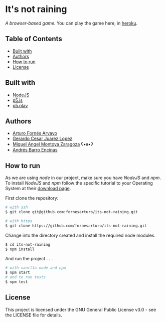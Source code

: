 # It's not raining
*A browser-based game.*
You can play the game here, in [heroku](https://its-not-raining.herokuapp.com/).

## Table of Contents
* [Built with](#built-with)
* [Authors](#authors)
* [How to run](#how-to-run)
* [License](#license)

## Built with
* [NodeJS](https://nodejs.org/)
* [p5.js](https://p5js.org/)
* [p5.play](http://p5play.molleindustria.org/)

## Authors
* [Arturo Fornés Arvayo](http://github.com/fornesarturo)
* [Gerardo Cesar Juarez Lopez](http://github.com/gerajuarez)
* [Miguel Angel Montoya Zaragoza](http://github.com/miguel-mzbi) ʕ•ᴥ•ʔ
* [Andrés Barro Encinas](http://github.com/andresbarroe)

## How to run
As we are using *node* in our project, make sure you have *NodeJS* and *npm*. To install *NodeJS* and *npm* follow the specific tutorial to your Operating System at their [download page](https://nodejs.org/en/download/).

First clone the repository:

```bash
# with ssh
$ git clone git@github.com:fornesarturo/its-not-raining.git

# with https
$ git clone https://github.com/fornesarturo/its-not-raining.git
```

Change into the directory created and install the required node modules.

```bash
$ cd its-not-raining
$ npm install
```

And run the project . . .

```bash
# with vanilla node and npm
$ npm start
# and to run tests
$ npm test
```

## License
This project is licensed under the GNU General Public License v3.0 - see the LICENSE file for details.
